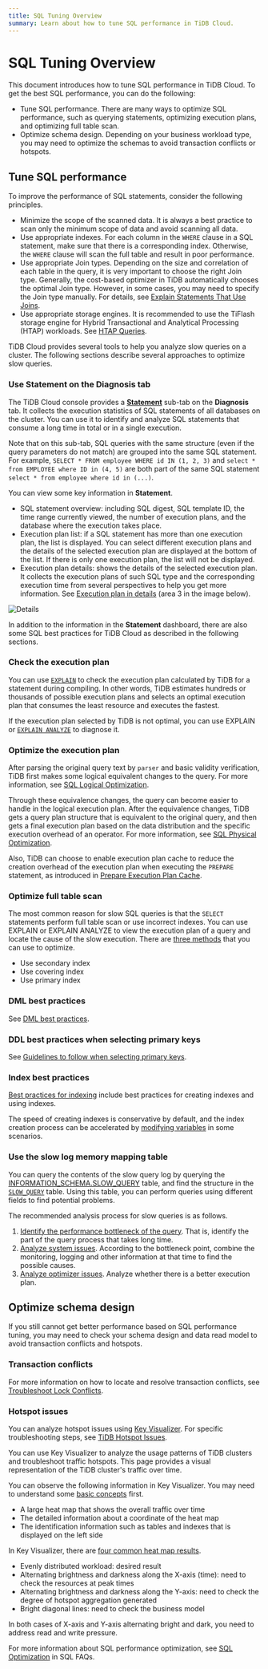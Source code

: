 ```yaml
---
title: SQL Tuning Overview
summary: Learn about how to tune SQL performance in TiDB Cloud.
---
```


# SQL Tuning Overview

This document introduces how to tune SQL performance in TiDB Cloud. To get the best SQL performance, you can do the following:

- Tune SQL performance. There are many ways to optimize SQL performance, such as querying statements, optimizing execution plans, and optimizing full table scan.
- Optimize schema design. Depending on your business workload type, you may need to optimize the schemas to avoid transaction conflicts or hotspots.

## Tune SQL performance

To improve the performance of SQL statements, consider the following principles.

- Minimize the scope of the scanned data. It is always a best practice to scan only the minimum scope of data and avoid scanning all data.
- Use appropriate indexes. For each column in the `WHERE` clause in a SQL statement, make sure that there is a corresponding index. Otherwise, the `WHERE` clause will scan the full table and result in poor performance.
- Use appropriate Join types. Depending on the size and correlation of each table in the query, it is very important to choose the right Join type. Generally, the cost-based optimizer in TiDB automatically chooses the optimal Join type. However, in some cases, you may need to specify the Join type manually. For details, see [Explain Statements That Use Joins](/explain-joins.md).
- Use appropriate storage engines. It is recommended to use the TiFlash storage engine for Hybrid Transactional and Analytical Processing (HTAP) workloads. See [HTAP Queries](https://docs.pingcap.com/tidb/stable/dev-guide-hybrid-oltp-and-olap-queries).

TiDB Cloud provides several tools to help you analyze slow queries on a cluster. The following sections describe several approaches to optimize slow queries.

### Use Statement on the Diagnosis tab

The TiDB Cloud console provides a **[Statement](/tidb-cloud/tune-performance.md#statement-analysis)** sub-tab on the **Diagnosis** tab. It collects the execution statistics of SQL statements of all databases on the cluster. You can use it to identify and analyze SQL statements that consume a long time in total or in a single execution.

Note that on this sub-tab, SQL queries with the same structure (even if the query parameters do not match) are grouped into the same SQL statement. For example, `SELECT * FROM employee WHERE id IN (1, 2, 3)` and `select * from EMPLOYEE where ID in (4, 5)` are both part of the same SQL statement `select * from employee where id in (...)`.

You can view some key information in **Statement**.

- SQL statement overview: including SQL digest, SQL template ID, the time range currently viewed, the number of execution plans, and the database where the execution takes place.
- Execution plan list: if a SQL statement has more than one execution plan, the list is displayed. You can select different execution plans and the details of the selected execution plan are displayed at the bottom of the list. If there is only one execution plan, the list will not be displayed.
- Execution plan details: shows the details of the selected execution plan. It collects the execution plans of such SQL type and the corresponding execution time from several perspectives to help you get more information. See [Execution plan in details](/dashboard/dashboard-statement-details.md#execution-details-of-plans) (area 3 in the image below).

![Details](/media/dashboard/dashboard-statement-detail.png)

In addition to the information in the **Statement** dashboard, there are also some SQL best practices for TiDB Cloud as described in the following sections.

### Check the execution plan

You can use [`EXPLAIN`](/explain-overview.md) to check the execution plan calculated by TiDB for a statement during compiling. In other words, TiDB estimates hundreds or thousands of possible execution plans and selects an optimal execution plan that consumes the least resource and executes the fastest.

If the execution plan selected by TiDB is not optimal, you can use EXPLAIN or [`EXPLAIN ANALYZE`](/sql-statements/sql-statement-explain-analyze.md) to diagnose it.

### Optimize the execution plan

After parsing the original query text by `parser` and basic validity verification, TiDB first makes some logical equivalent changes to the query. For more information, see [SQL Logical Optimization](/sql-logical-optimization.md).

Through these equivalence changes, the query can become easier to handle in the logical execution plan. After the equivalence changes, TiDB gets a query plan structure that is equivalent to the original query, and then gets a final execution plan based on the data distribution and the specific execution overhead of an operator. For more information, see [SQL Physical Optimization](/sql-physical-optimization.md).

Also, TiDB can choose to enable execution plan cache to reduce the creation overhead of the execution plan when executing the `PREPARE` statement, as introduced in [Prepare Execution Plan Cache](/sql-prepared-plan-cache.md).

### Optimize full table scan

The most common reason for slow SQL queries is that the `SELECT` statements perform full table scan or use incorrect indexes. You can use EXPLAIN or EXPLAIN ANALYZE to view the execution plan of a query and locate the cause of the slow execution. There are [three methods](https://docs.pingcap.com/tidb/stable/dev-guide-optimize-sql) that you can use to optimize.

- Use secondary index
- Use covering index
- Use primary index

### DML best practices

See [DML best practices](https://docs.pingcap.com/tidb/stable/dev-guide-optimize-sql-best-practices#dml-best-practices).

### DDL best practices when selecting primary keys

See [Guidelines to follow when selecting primary keys](https://docs.pingcap.com/tidb/stable/dev-guide-create-table#guidelines-to-follow-when-selecting-primary-key).

### Index best practices

[Best practices for indexing](https://docs.pingcap.com/tidb/stable/dev-guide-index-best-practice) include best practices for creating indexes and using indexes.

The speed of creating indexes is conservative by default, and the index creation process can be accelerated by [modifying variables](https://docs.pingcap.com/tidb/stable/dev-guide-optimize-sql-best-practices#add-index-best-practices) in some scenarios.

### Use the slow log memory mapping table

You can query the contents of the slow query log by querying the [INFORMATION_SCHEMA.SLOW_QUERY](/identify-slow-queries.md#memory-mapping-in-slow-log) table, and find the structure in the [`SLOW_QUERY`](/information-schema/information-schema-slow-query.md) table. Using this table, you can perform queries using different fields to find potential problems.

The recommended analysis process for slow queries is as follows.

1. [Identify the performance bottleneck of the query](/analyze-slow-queries.md#identify-the-performance-bottleneck-of-the-query). That is, identify the part of the query process that takes long time.
2. [Analyze system issues](/analyze-slow-queries.md#analyze-system-issues). According to the bottleneck point, combine the monitoring, logging and other information at that time to find the possible causes.
3. [Analyze optimizer issues](/analyze-slow-queries.md#analyze-optimizer-issues). Analyze whether there is a better execution plan.

## Optimize schema design

If you still cannot get better performance based on SQL performance tuning, you may need to check your schema design and data read model to avoid transaction conflicts and hotspots.

### Transaction conflicts

For more information on how to locate and resolve transaction conflicts, see [Troubleshoot Lock Conflicts](/troubleshoot-lock-conflicts.md).

### Hotspot issues

You can analyze hotspot issues using [Key Visualizer](/tidb-cloud/tune-performance.md#key-visualizer). For specific troubleshooting steps, see [TiDB Hotspot Issues](troubleshoot-hot-spot-issues.md).

You can use Key Visualizer to analyze the usage patterns of TiDB clusters and troubleshoot traffic hotspots. This page provides a visual representation of the TiDB cluster's traffic over time.

You can observe the following information in Key Visualizer. You may need to understand some [basic concepts](/dashboard/dashboard-key-visualizer.md) first.

- A large heat map that shows the overall traffic over time
- The detailed information about a coordinate of the heat map
- The identification information such as tables and indexes that is displayed on the left side

In Key Visualizer, there are [four common heat map results](/dashboard/dashboard-key-visualizer.md#common-heatmap-types).

- Evenly distributed workload: desired result
- Alternating brightness and darkness along the X-axis (time): need to check the resources at peak times
- Alternating brightness and darkness along the Y-axis: need to check the degree of hotspot aggregation generated
- Bright diagonal lines: need to check the business model

In both cases of X-axis and Y-axis alternating bright and dark, you need to address read and write pressure.

For more information about SQL performance optimization, see [SQL Optimization](/faq/sql-faq.md#sql-optimization) in SQL FAQs.
